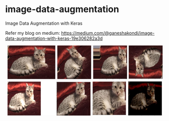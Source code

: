 # image-data-augmentation
Image Data Augmentation with Keras

Refer my blog on medium:
https://medium.com/@ganeshakondi/image-data-augmentation-with-keras-19e306282a3d

![image](https://github.com/AKGanesh/image-data-augmentation/blob/master/coverpage.jpg)
